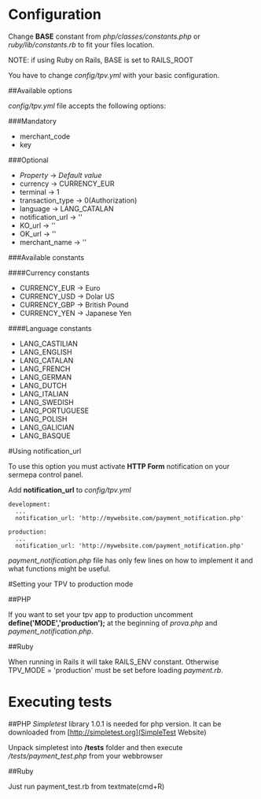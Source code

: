# Configuration

Change **BASE** constant from *php/classes/constants.php* or *ruby/lib/constants.rb* to fit your files location.

NOTE: if using Ruby on Rails, BASE is set to RAILS_ROOT

You have to change *config/tpv.yml* with your basic configuration. 

##Available options

*config/tpv.yml* file accepts the following options:

###Mandatory

* merchant_code 
* key 

###Optional

* *Property*       -> *Default value*
* currency         ->  CURRENCY_EUR
* terminal         ->  1
* transaction_type ->  0(Authorization) 
* language         ->  LANG_CATALAN
* notification_url ->  ''
* KO_url           ->  ''
* OK_url           ->  ''
* merchant_name    ->  ''

###Available constants

####Currency constants

* CURRENCY_EUR -> Euro 
* CURRENCY_USD -> Dolar US 
* CURRENCY_GBP -> British Pound 
* CURRENCY_YEN -> Japanese Yen 

####Language constants

* LANG_CASTILIAN 
* LANG_ENGLISH 
* LANG_CATALAN 
* LANG_FRENCH 
* LANG_GERMAN 
* LANG_DUTCH 
* LANG_ITALIAN 
* LANG_SWEDISH 
* LANG_PORTUGUESE 
* LANG_POLISH 
* LANG_GALICIAN 
* LANG_BASQUE 

#Using notification_url

To use this option you must activate **HTTP Form** notification on your sermepa control panel.

Add **notification_url** to *config/tpv.yml*

    development:
      ...
      notification_url: 'http://mywebsite.com/payment_notification.php'
    
    production:
      ...
      notification_url: 'http://mywebsite.com/payment_notification.php'

*payment_notification.php* file has only few lines on how to implement it and what functions might be useful.

#Setting your TPV to production mode

##PHP

If you want to set your tpv app to production uncomment **define('MODE','production');** at the beginning of *prova.php* and *payment_notification.php*.
    <?
    //define('MODE','production');
    include('classes/payment.php');
    ...
    ?>

##Ruby

When running in Rails it will take RAILS_ENV constant. Otherwise TPV_MODE = 'production' must be set before loading *payment.rb*.

# Executing tests

##PHP
*Simpletest* library 1.0.1 is needed for php version. It can be downloaded from [http://simpletest.org](SimpleTest Website)

Unpack simpletest into **/tests** folder and then execute */tests/payment_test.php* from your webbrowser

##Ruby

Just run payment_test.rb from textmate(cmd+R)
